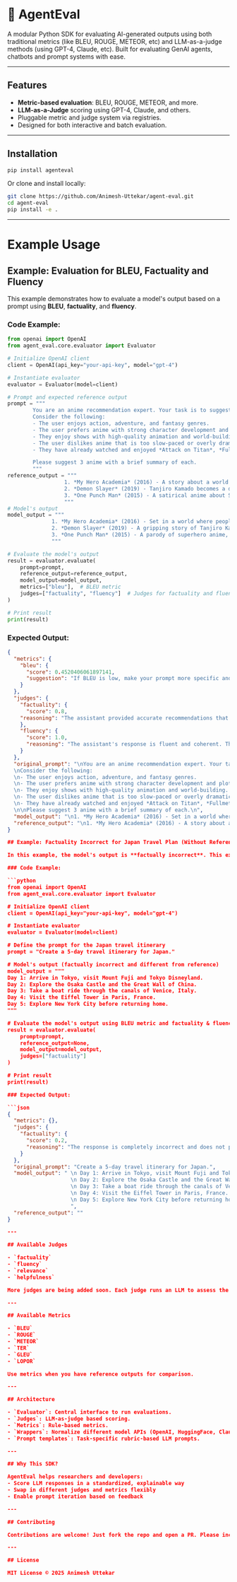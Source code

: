 # 🧠 AgentEval

A modular Python SDK for evaluating AI-generated outputs using both traditional metrics (like BLEU, ROUGE, METEOR, etc) and LLM-as-a-judge methods (using GPT-4, Claude, etc). Built for evaluating GenAI agents, chatbots and prompt systems with ease.

---

## Features

- **Metric-based evaluation**: BLEU, ROUGE, METEOR, and more.
- **LLM-as-a-Judge** scoring using GPT-4, Claude, and others.
- Pluggable metric and judge system via registries.
- Designed for both interactive and batch evaluation.

---

## Installation

```bash
pip install agenteval
```

Or clone and install locally:

```bash
git clone https://github.com/Animesh-Uttekar/agent-eval.git
cd agent-eval
pip install -e .
```

---

# Example Usage

## Example: Evaluation for BLEU, Factuality and Fluency

This example demonstrates how to evaluate a model's output based on a prompt using **BLEU**, **factuality**, and **fluency**.

### Code Example:

```python
from openai import OpenAI
from agent_eval.core.evaluator import Evaluator

# Initialize OpenAI client
client = OpenAI(api_key="your-api-key", model="gpt-4")

# Instantiate evaluator
evaluator = Evaluator(model=client)

# Prompt and expected reference output
prompt = """
        You are an anime recommendation expert. Your task is to suggest 3 anime series based on the user's preferences.
        Consider the following:
        - The user enjoys action, adventure, and fantasy genres.
        - The user prefers anime with strong character development and plot twists.
        - They enjoy shows with high-quality animation and world-building.
        - The user dislikes anime that is too slow-paced or overly dramatic.
        - They have already watched and enjoyed *Attack on Titan*, *Fullmetal Alchemist: Brotherhood*, and *Naruto*.

        Please suggest 3 anime with a brief summary of each.
        """
reference_output = """
                  1. *My Hero Academia* (2016) - A story about a world where people have "quirks" (superpowers). It follows Izuku Midoriya, a boy born without powers, who dreams of becoming a hero.
                  2. *Demon Slayer* (2019) - Tanjiro Kamado becomes a demon slayer to avenge his family and save his demon-turned sister, Nezuko. The series is known for its stunning animation and emotional depth.
                  3. *One Punch Man* (2015) - A satirical anime about Saitama, an overpowered hero who can defeat any foe with a single punch. His search for a challenge drives the comedic and action-packed series.
                  """
# Model's output
model_output = """
              1. *My Hero Academia* (2016) - Set in a world where people with superpowers, called "quirks," are common, the story follows Izuku Midoriya, a young boy born without a quirk who dreams of becoming a hero.
              2. *Demon Slayer* (2019) - A gripping story of Tanjiro Kamado, a young boy who becomes a demon slayer to avenge his family and cure his sister, Nezuko, who has turned into a demon.
              3. *One Punch Man* (2015) - A parody of superhero anime, this series follows Saitama, a hero who can defeat any opponent with a single punch, leading him to struggle with boredom and a desire to find a worthy adversary.
              """

# Evaluate the model's output
result = evaluator.evaluate(
    prompt=prompt,
    reference_output=reference_output,
    model_output=model_output,
    metrics=["bleu"],  # BLEU metric
    judges=["factuality", "fluency"]  # Judges for factuality and fluency
)

# Print result
print(result)
```
### Expected Output:

```json
{
  "metrics": {
    "bleu": {
      "score": 0.4520406061897141,
      "suggestion": "If BLEU is low, make your prompt more specific and include key phrases from the reference so the model's output aligns more closely with the reference wording."
    }
  },
  "judges": {
    "factuality": {
      "score": 0.8,
    "reasoning": "The assistant provided accurate recommendations that align with the user's preferences for action adventure, and fantasy genres with strong character development and plot twists. The summaries are concise and informative, highlighting the key aspects of each anime. However, there are minor differences in the wording and details compared to the reference answer, which slightly affects the score."
    },
    "fluency": {
      "score": 1.0,
      "reasoning": "The assistant's response is fluent and coherent. The sentences are well-structured, and there are no grammatical errors. The summaries of each anime series are clear and concise, providing relevant information based on the user's preferences. The transitions between the recommendations are smooth, maintaining a consistent tone throughout."
    }
  },
  "original_prompt": "\nYou are an anime recommendation expert. Your task is to suggest 3 anime series based on the user's preferences.
  \nConsider the following:
  \n- The user enjoys action, adventure, and fantasy genres.
  \n- The user prefers anime with strong character development and plot twists.
  \n- They enjoy shows with high-quality animation and world-building.
  \n- The user dislikes anime that is too slow-paced or overly dramatic.
  \n- They have already watched and enjoyed *Attack on Titan*, *Fullmetal Alchemist: Brotherhood*, and *Naruto*.
  \n\nPlease suggest 3 anime with a brief summary of each.\n",
  "model_output": "\n1. *My Hero Academia* (2016) - Set in a world where people with superpowers, called 'quirks,' are common, the story follows Izuku Midoriya, a young boy born without a quirk who dreams of becoming a hero.\n2. *Demon Slayer* (2019) - A gripping story of Tanjiro Kamado, a young boy who becomes a demon slayer to avenge his family and cure his sister, Nezuko, who has turned into a demon.\n3. *One Punch Man* (2015) - A parody of superhero anime, this series follows Saitama, a hero who can defeat any opponent with a single punch, leading him to struggle with boredom and a desire to find a worthy adversary.\n",
  "reference_output": "\n1. *My Hero Academia* (2016) - A story about a world where people have "quirks" (superpowers). It follows Izuku Midoriya, a boy born without powers, who dreams of becoming a hero.\n2. *Demon Slayer* (2019) - Tanjiro Kamado becomes a demon slayer to avenge his family and save his demon-turned sister, Nezuko. The series is known for its stunning animation and emotional depth.\n3. *One Punch Man* (2015) - A satirical anime about Saitama, an overpowered hero who can defeat any foe with a single punch. His search for a challenge drives the comedic and action-packed series.\n"
}

## Example: Factuality Incorrect for Japan Travel Plan (Without Reference Output)

In this example, the model's output is **factually incorrect**. This example doesn't use a reference output, but the **factuality** are still evaluated based on the content provided.

### Code Example:

```python
from openai import OpenAI
from agent_eval.core.evaluator import Evaluator

# Initialize OpenAI client
client = OpenAI(api_key="your-api-key", model="gpt-4")

# Instantiate evaluator
evaluator = Evaluator(model=client)

# Define the prompt for the Japan travel itinerary
prompt = "Create a 5-day travel itinerary for Japan."

# Model's output (factually incorrect and different from reference)
model_output = """
Day 1: Arrive in Tokyo, visit Mount Fuji and Tokyo Disneyland.
Day 2: Explore the Osaka Castle and the Great Wall of China.
Day 3: Take a boat ride through the canals of Venice, Italy.
Day 4: Visit the Eiffel Tower in Paris, France.
Day 5: Explore New York City before returning home.
"""

# Evaluate the model's output using BLEU metric and factuality & fluency judges
result = evaluator.evaluate(
    prompt=prompt,
    reference_output=None,
    model_output=model_output,
    judges=["factuality"]
)

# Print result
print(result)

### Expected Output:

```json
{
  "metrics": {},
  "judges": {
    "factuality": {
      "score": 0.2,
      "reasoning": "The response is completely incorrect and does not provide a 5-day travel itinerary for Japan. It includes locations from different countries like Italy, France, and the United States, which are not part of Japan. The information is factually inaccurate and incomplete."
    }
  },
  "original_prompt": "Create a 5-day travel itinerary for Japan.",
  "model_output": " \n Day 1: Arrive in Tokyo, visit Mount Fuji and Tokyo Disneyland.
                    \n Day 2: Explore the Osaka Castle and the Great Wall of China.
                    \n Day 3: Take a boat ride through the canals of Venice, Italy.
                    \n Day 4: Visit the Eiffel Tower in Paris, France.
                    \n Day 5: Explore New York City before returning home.\n
                    ",
  "reference_output": ""
}

---

## Available Judges

- `factuality`
- `fluency`
- `relevance`
- `helpfulness`

More judges are being added soon. Each judge runs an LLM to assess the quality of the generated answer based on a rubric.

---

## Available Metrics

- `BLEU`
- `ROUGE`
- `METEOR`
- `TER`
- `GLEU`
- `LOPOR`

Use metrics when you have reference outputs for comparison.

---

## Architecture

- `Evaluator`: Central interface to run evaluations.
- `Judges`: LLM-as-judge based scoring.
- `Metrics`: Rule-based metrics.
- `Wrappers`: Normalize different model APIs (OpenAI, HuggingFace, Claude, etc).
- `Prompt templates`: Task-specific rubric-based LLM prompts.

---

## Why This SDK?

AgentEval helps researchers and developers:
- Score LLM responses in a standardized, explainable way
- Swap in different judges and metrics flexibly
- Enable prompt iteration based on feedback

---

## Contributing

Contributions are welcome! Just fork the repo and open a PR. Please include tests for any new functionality.

---

## License

MIT License © 2025 Animesh Uttekar